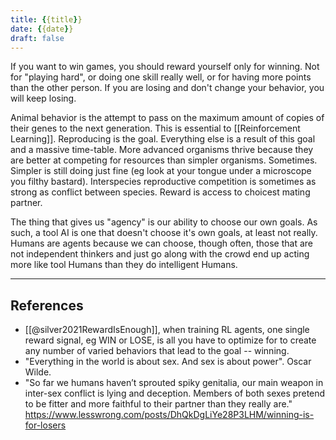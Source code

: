 ```yaml
---
title: {{title}}
date: {{date}}
draft: false
---
```


If you want to win games, you should reward yourself only for winning. Not for "playing hard", or doing one skill really well, or for having more points than the other person. If you are losing and don't change your behavior, you will keep losing.

Animal behavior is the attempt to pass on the maximum amount of copies of their genes to the next generation. This is essential to [[Reinforcement Learning]]. Reproducing is the goal. Everything else is a result of this goal and a massive time-table. More advanced organisms thrive because they are better at competing for resources than simpler organisms. Sometimes. Simpler is still doing just fine (eg look at your tongue under a microscope you filthy bastard). Interspecies reproductive competition is sometimes as strong as conflict between species. Reward is access to choicest mating partner.

The thing that gives us "agency" is our ability to choose our own goals. As such, a tool AI is one that doesn't choose it's own goals, at least not really. Humans are agents because we can choose, though often, those that are not independent thinkers and just go along with the crowd end up acting more like tool Humans than they do intelligent Humans.

---
## References
- [[@silver2021RewardIsEnough]], when training RL agents, one single reward signal, eg WIN or LOSE, is all you have to optimize for to create any number of varied behaviors that lead to the goal -- winning.
- "Everything in the world is about sex. And sex is about power". Oscar Wilde.
- "So far we humans haven’t sprouted spiky genitalia, our main weapon in inter-sex conflict is lying and deception. Members of both sexes pretend to be fitter and more faithful to their partner than they really are." https://www.lesswrong.com/posts/DhQkDgLiYe28P3LHM/winning-is-for-losers